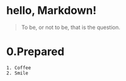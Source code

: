 # hello, Markdown!
> To be, or not to be, that is the question.

# 0.Prepared
```
1. Coffee
2. Smile
```
